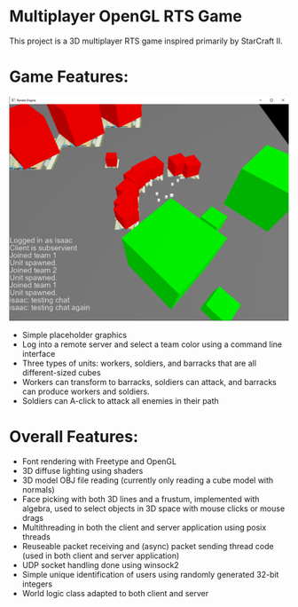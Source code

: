 # Multiplayer OpenGL RTS Game
This project is a 3D multiplayer RTS game inspired primarily by StarCraft II.
# Game Features:
![Demo Image](https://github.com/isaacph/sc2clone/blob/images/demo.png)
- Simple placeholder graphics
- Log into a remote server and select a team color using a command line interface
- Three types of units: workers, soldiers, and barracks that are all different-sized cubes
- Workers can transform to barracks, soldiers can attack, and barracks can produce workers and soldiers.
- Soldiers can A-click to attack all enemies in their path
# Overall Features:
- Font rendering with Freetype and OpenGL
- 3D diffuse lighting using shaders
- 3D model OBJ file reading (currently only reading a cube model with normals)
- Face picking with both 3D lines and a frustum, implemented with algebra, used to select objects in 3D space with mouse clicks or mouse drags
- Multithreading in both the client and server application using posix threads
- Reuseable packet receiving and (async) packet sending thread code (used in both client and server application)
- UDP socket handling done using winsock2
- Simple unique identification of users using randomly generated 32-bit integers
- World logic class adapted to both client and server
